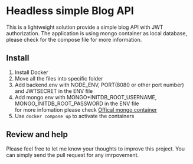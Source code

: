 # Headless simple Blog API

This is a lightweight solution provide a simple blog API with JWT authorization.
The application is using mongo container as local database, please check for the compose file for more information.

## Install

1. Install Docker
2. Move all the files into specific folder
3. Add backend.env with NODE_ENV, PORT(8080 or other port number) and JWTSECRET in the ENV file
4. Add mongo.env with MONGO*INITDB_ROOT_USERNAME, MONGO_INITDB_ROOT_PASSWORD in the ENV file \
   for more infomation please check [Offical mongo container](https://hub.docker.com/*/mongo)
5. Use `docker compose up` to activate the containers

## Review and help

Please feel free to let me know your thoughts to improve this project.
You can simply send the pull request for any imrpovement.
